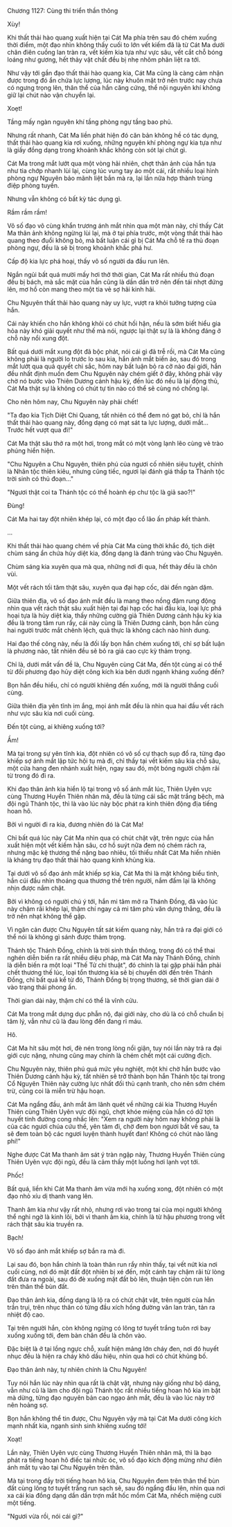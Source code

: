 




Chương 1127: Cùng thi triển thần thông


Xùy!

Khi thất thải hào quang xuất hiện tại Cát Ma phía trên sau đó chém xuống thời điểm, một đạo nhìn không thấy cuối to lớn vết kiếm đã là từ Cát Ma dưới chân điên cuồng lan tràn ra, vết kiếm kia tựa như vực sâu, vết cắt chỗ bóng loáng như gương, hết thảy vật chất đều bị nhẹ nhõm phân liệt ra tới.

Như vậy tới gần đạo thất thải hào quang kia, Cát Ma cũng là càng cảm nhận được trong đó ẩn chứa lực lượng, lúc này khuôn mặt trở nên trước nay chưa có ngưng trọng lên, thân thể của hắn căng cứng, thể nội nguyên khí không giữ lại chút nào vận chuyển lại.

Xoẹt!

Tầng mấy ngàn nguyên khí tầng phòng ngự tầng bao phủ.

Nhưng rất nhanh, Cát Ma liền phát hiện đó căn bản không hề có tác dụng, thất thải hào quang kia rơi xuống, những nguyên khí phòng ngự kia tựa như là giấy đồng dạng trong khoảnh khắc không còn sót lại chút gì.

Cát Ma trong mắt lướt qua một vòng hãi nhiên, chợt thân ảnh của hắn tựa như tia chớp nhanh lùi lại, cùng lúc vung tay áo một cái, rất nhiều loại hình phòng ngự Nguyên bảo mãnh liệt bắn mà ra, lại lần nữa hợp thành trùng điệp phòng tuyến.

Nhưng vẫn không có bất kỳ tác dụng gì.

Rầm rầm rầm!

Vô số đạo vô cùng khẩn trương ánh mắt nhìn qua một màn này, chỉ thấy Cát Ma thân ảnh không ngừng lùi lại, mà ở tại phía trước, một vòng thất thải hào quang theo đuổi không bỏ, mà bất luận cái gì bị Cát Ma chỗ tế ra thủ đoạn phòng ngự, đều là sẽ bị trong khoảnh khắc phá hư.

Cấp độ kia lực phá hoại, thấy vô số người da đầu run lên.

Ngắn ngủi bất quá mười mấy hơi thở thời gian, Cát Ma rất nhiều thủ đoạn đều bị bách, mà sắc mặt của hắn cũng là dần dần trở nên đến tái nhợt đứng lên, mơ hồ còn mang theo một tia vẻ sợ hãi kinh hãi.

Chu Nguyên thất thải hào quang này uy lực, vượt ra khỏi tưởng tượng của hắn.

Cái này khiến cho hắn không khỏi có chút hối hận, nếu là sớm biết hiểu gia hỏa này khó giải quyết như thế mà nói, ngược lại thật sự là là không đáng ở chỗ này nổi xung đột.

Bất quá dưới mắt xung đột đã bộc phát, nói cái gì đã trễ rồi, mà Cát Ma cũng không phải là người lo trước lo sau kia, hắn ánh mắt biến ảo, sau đó trong mắt lướt qua quả quyết chi sắc, hôm nay bất luận bỏ ra cỡ nào đại giới, hắn đều nhất định muốn đem Chu Nguyên này chém giết ở đây, không phải vậy chờ nó bước vào Thiên Dương cảnh hậu kỳ, đến lúc đó nếu là lại động thủ, Cát Ma thật sự là không có chút tự tin nào có thể sẽ cùng nó chống lại.

Cho nên hôm nay, Chu Nguyên này phải chết!

"Ta đạo kia Tịch Diệt Chi Quang, tất nhiên có thể đem nó gạt bỏ, chỉ là hắn thất thải hào quang này, đồng dạng có mạt sát ta lực lượng, dưới mắt... Trước hết vượt qua đi!"

Cát Ma thật sâu thở ra một hơi, trong mắt có một vòng lạnh lẽo cùng vẻ trào phúng hiển hiện.

"Chu Nguyên a Chu Nguyên, thiên phú của ngươi cố nhiên siêu tuyệt, chính là Nhân tộc thiên kiêu, nhưng cũng tiếc, ngươi lại đánh giá thấp ta Thánh tộc trời sinh có thủ đoạn..."

"Ngươi thật coi ta Thánh tộc có thể hoành ép chư tộc là giả sao?!"

Đùng!

Cát Ma hai tay đột nhiên khép lại, có một đạo cổ lão ấn pháp kết thành.

...

Khi thất thải hào quang chém về phía Cát Ma cùng thời khắc đó, tịch diệt chùm sáng ẩn chứa hủy diệt kia, đồng dạng là đánh trúng vào Chu Nguyên.

Chùm sáng kia xuyên qua mà qua, những nơi đi qua, hết thảy đều là chôn vùi.

Một vết rách tối tăm thật sâu, xuyên qua đại hạp cốc, dài đến ngàn dặm.

Giữa thiên địa, vô số đạo ánh mắt đều là mang theo nồng đậm rung động nhìn qua vết rách thật sâu xuất hiện tại đại hạp cốc hai đầu kia, loại lực phá hoại tựa là hủy diệt kia, thấy những cường giả Thiên Dương cảnh hậu kỳ kia đều là trong tâm run rẩy, cái này cùng là Thiên Dương cảnh, bọn hắn cùng hai người trước mắt chênh lệch, quả thực là không cách nào hình dung.

Hai đạo thế công này, nếu là đối lấy bọn hắn chém xuống tới, chỉ sợ bất luận là phương nào, tất nhiên đều sẽ bỏ ra giá cao cực kỳ thảm trọng.

Chỉ là, dưới mắt vấn đề là, Chu Nguyên cùng Cát Ma, đến tột cùng ai có thể từ đối phương đạo hủy diệt công kích kia bên dưới ngạnh kháng xuống đến?

Bọn hắn đều hiểu, chỉ có người khiêng đến xuống, mới là người thắng cuối cùng.

Giữa thiên địa yên tĩnh im ắng, mọi ánh mắt đều là nhìn qua hai đầu vết rách như vực sâu kia nơi cuối cùng.

Đến tột cùng, ai khiêng xuống tới?

Ầm!

Mà tại trong sự yên tĩnh kia, đột nhiên có vô số cự thạch sụp đổ ra, từng đạo khiếp sợ ánh mắt lập tức hội tụ mà đi, chỉ thấy tại vết kiếm sâu kia chỗ sâu, một cửa hang đen nhánh xuất hiện, ngay sau đó, một bóng người chậm rãi từ trong đó đi ra.

Khi đạo thân ảnh kia hiển lộ tại trong vô số ánh mắt lúc, Thiên Uyên vực cùng Thương Huyền Thiên nhân mã, đều là từng cái sắc mặt trắng bệch, mà đội ngũ Thánh tộc, thì là vào lúc này bộc phát ra kinh thiên động địa tiếng hoan hô.

Bởi vì người đi ra kia, đương nhiên đó là Cát Ma!

Chỉ bất quá lúc này Cát Ma nhìn qua có chút chật vật, trên ngực của hắn xuất hiện một vết kiếm hằn sâu, cơ hồ suýt nữa đem nó chém rách ra, nhưng mặc kệ thương thế nặng bao nhiêu, tối thiểu nhất Cát Ma hiển nhiên là kháng trụ đạo thất thải hào quang kinh khủng kia.

Tại dưới vô số đạo ánh mắt khiếp sợ kia, Cát Ma thì là mặt không biểu tình, hắn cúi đầu nhìn thoáng qua thương thế trên người, nắm đấm lại là không nhịn được nắm chặt.

Bởi vì không có người chú ý tới, hắn mi tâm mở ra Thánh Đồng, đã vào lúc này chậm rãi khép lại, thậm chí ngay cả mi tâm phù văn dựng thẳng, đều là trở nên nhạt không thể gặp.

Vì ngăn cản được Chu Nguyên tất sát kiếm quang này, hắn trả ra đại giới có thể nói là không gì sánh được thảm trọng.

Thánh tộc Thánh Đồng, chính là trời sinh thần thông, trong đó có thể thai nghén diễn biến ra rất nhiều diệu pháp, mà Cát Ma này Thánh Đồng, chính là diễn biến ra một loại "Thế Tử chi thuật", đó chính là tại gặp phải hẳn phải chết thương thế lúc, loại tổn thương kia sẽ bị chuyển dời đến trên Thánh Đồng, chỉ bất quá kể từ đó, Thánh Đồng bị trọng thương, sẽ thời gian dài ở vào trạng thái phong ấn.

Thời gian dài này, thậm chí có thể là vĩnh cửu.

Cát Ma trong mắt dựng dục phẫn nộ, đại giới này, cho dù là có chỗ chuẩn bị tâm lý, vẫn như cũ là đau lòng đến đang rỉ máu.

Hô.

Cát Ma hít sâu một hơi, đè nén trong lòng nổi giận, tuy nói lần này trả ra đại giới cực nặng, nhưng cũng may chính là chém chết một cái cường địch.

Chu Nguyên này, thiên phú quá mức yêu nghiệt, một khi chờ hắn bước vào Thiên Dương cảnh hậu kỳ, tất nhiên sẽ trở thành bọn hắn Thánh tộc tại trong Cổ Nguyên Thiên này cường lực nhất đối thủ cạnh tranh, cho nên sớm chém trừ, cũng coi là miễn trừ hậu hoạn.

Cát Ma ngẩng đầu, ánh mắt âm lãnh quét về những cái kia Thương Huyền Thiên cùng Thiên Uyên vực đội ngũ, chợt khóe miệng của hắn có dữ tợn huyết tinh đường cong nhấc lên: "Xem ra người này hôm nay không phải là của các ngươi chúa cứu thế, yên tâm đi, chờ đem bọn ngươi bắt về sau, ta sẽ đem toàn bộ các ngươi luyện thành huyết đan! Không có chút nào lãng phí!"

Nghe được Cát Ma thanh âm sát ý tràn ngập này, Thương Huyền Thiên cùng Thiên Uyên vực đội ngũ, đều là cảm thấy một luồng hơi lạnh vọt tới.

Phốc!

Bất quá, liền khi Cát Ma thanh âm vừa mới hạ xuống xong, đột nhiên có một đạo nhỏ xíu dị thanh vang lên.

Thanh âm kia như vậy rất nhỏ, nhưng rơi vào trong tai của mọi người không thể nghi ngờ là kinh lôi, bởi vì thanh âm kia, chính là từ hậu phương trong vết rách thật sâu kia truyền ra.

Bạch!

Vô số đạo ánh mắt khiếp sợ bắn ra mà đi.

Lại sau đó, bọn hắn chính là toàn thân run rẩy nhìn thấy, tại vết nứt kia nơi cuối cùng, nơi đó mặt đất đột nhiên bị xé đến, một cánh tay chậm rãi từ lòng đất đưa ra ngoài, sau đó đè xuống mặt đất bò lên, thuận tiện còn run lên trên thân thể bùn đất.

Đạo thân ảnh kia, đồng dạng là lộ ra có chút chật vật, trên người của hắn trần trụi, trên nhục thân có từng đầu xích hồng đường vân lan tràn, tản ra nhiệt độ cao.

Tại trên người hắn, còn không ngừng có lông tơ tuyết trắng tuôn rơi bay xuống xuống tới, đem bàn chân đều là chôn vào.

Đặc biệt là ở tại lồng ngực chỗ, xuất hiện mảng lớn cháy đen, nơi đó huyết nhục đều là hiện ra cháy khô dấu hiệu, nhìn qua hơi có chút khủng bố.

Đạo thân ảnh này, tự nhiên chính là Chu Nguyên!

Tuy nói hắn lúc này nhìn qua rất là chật vật, nhưng này giống như bộ dáng, vẫn như cũ là làm cho đội ngũ Thánh tộc rất nhiều tiếng hoan hô kia im bặt mà dừng, từng đạo nguyên bản cao ngạo ánh mắt, đều là vào lúc này trở nên hoảng sợ.

Bọn hắn không thể tin được, Chu Nguyên vậy mà tại Cát Ma dưới công kích mạnh nhất kia, ngạnh sinh sinh khiêng xuống tới!

Xoạt!

Lần này, Thiên Uyên vực cùng Thương Huyền Thiên nhân mã, thì là bạo phát ra tiếng hoan hô điếc tai nhức óc, vô số đạo kích động mừng như điên ánh mắt tụ vào tại Chu Nguyên trên thân.

Mà tại trong đầy trời tiếng hoan hô kia, Chu Nguyên đem trên thân thể bùn đất cùng lông tơ tuyết trắng run sạch sẽ, sau đó ngẩng đầu lên, nhìn qua nơi xa cái kia đồng dạng dần dần trợn mắt hốc mồm Cát Ma, nhếch miệng cười một tiếng.

"Ngươi vừa rồi, nói cái gì?"





